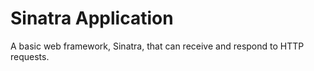 # Sinatra Application 

A basic web framework, Sinatra, that can receive and respond to HTTP requests.